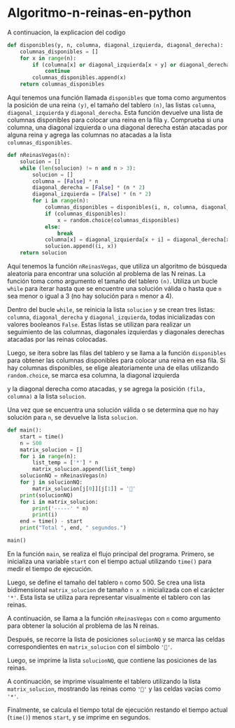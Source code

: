 # Algoritmo-n-reinas-en-python
A continuacion, la explicacion del codigo
```python
def disponibles(y, n, columna, diagonal_izquierda, diagonal_derecha):
    columnas_disponibles = []
    for x in range(n):
        if (columna[x] or diagonal_izquierda[x + y] or diagonal_derecha[x - y + n - 1]):
            continue
        columnas_disponibles.append(x)
    return columnas_disponibles
```
Aquí tenemos una función llamada `disponibles` que toma como argumentos la posición de una reina `(y)`, el tamaño del tablero `(n)`, las listas `columna`, `diagonal_izquierda` y `diagonal_derecha`. Esta función devuelve una lista de columnas disponibles para colocar una reina en la fila `y`. Comprueba si una columna, una diagonal izquierda o una diagonal derecha están atacadas por alguna reina y agrega las columnas no atacadas a la lista `columnas_disponibles`.

```python
def nReinasVegas(n):
    solucion = []
    while (len(solucion) != n and n > 3):
        solucion = []
        columna = [False] * n
        diagonal_derecha = [False] * (n * 2)
        diagonal_izquierda = [False] * (n * 2)
        for i in range(n):
            columnas_disponibles = disponibles(i, n, columna, diagonal_izquierda, diagonal_derecha)
            if (columnas_disponibles):
                x = random.choice(columnas_disponibles)
            else:
                break
            columna[x] = diagonal_izquierda[x + i] = diagonal_derecha[x - i + n - 1] = True
            solucion.append((i, x))
    return solucion
```
Aquí tenemos la función `nReinasVegas`, que utiliza un algoritmo de búsqueda aleatoria para encontrar una solución al problema de las N reinas. La función toma como argumento el tamaño del tablero `(n)`. Utiliza un bucle `while` para iterar hasta que se encuentre una solución válida o hasta que `n` sea menor o igual a 3 (no hay solución para `n` menor a 4).

Dentro del bucle `while`, se reinicia la lista `solucion` y se crean tres listas: `columna`, `diagonal_derecha` y `diagonal_izquierda`, todas inicializadas con valores booleanos `False`. Estas listas se utilizan para realizar un seguimiento de las columnas, diagonales izquierdas y diagonales derechas atacadas por las reinas colocadas.

Luego, se itera sobre las filas del tablero y se llama a la función `disponibles` para obtener las columnas disponibles para colocar una reina en esa fila. Si hay columnas disponibles, se elige aleatoriamente una de ellas utilizando `random.choice`, se marca esa columna, la diagonal izquierda

 y la diagonal derecha como atacadas, y se agrega la posición `(fila, columna)` a la lista `solucion`.

Una vez que se encuentra una solución válida o se determina que no hay solución para `n`, se devuelve la lista `solucion`.

```python
def main():
    start = time()
    n = 500
    matrix_solucion = []
    for i in range(n):
        list_temp = ['*'] * n
        matrix_solucion.append(list_temp)
    solucionNQ = nReinasVegas(n)
    for j in solucionNQ:
        matrix_solucion[j[0]][j[1]] = '👑'
    print(solucionNQ)
    for i in matrix_solucion:
        print('-----' * n)
        print(i)
    end = time() - start
    print("Total ", end, " segundos.")

main()
```
En la función `main`, se realiza el flujo principal del programa. Primero, se inicializa una variable `start` con el tiempo actual utilizando `time()` para medir el tiempo de ejecución.

Luego, se define el tamaño del tablero `n` como 500. Se crea una lista bidimensional `matrix_solucion` de tamaño `n x n` inicializada con el carácter `'*'`. Esta lista se utiliza para representar visualmente el tablero con las reinas.

A continuación, se llama a la función `nReinasVegas` con `n` como argumento para obtener la solución al problema de las N reinas.

Después, se recorre la lista de posiciones `solucionNQ` y se marca las celdas correspondientes en `matrix_solucion` con el símbolo `'👑'`.

Luego, se imprime la lista `solucionNQ`, que contiene las posiciones de las reinas.

A continuación, se imprime visualmente el tablero utilizando la lista `matrix_solucion`, mostrando las reinas como `'👑'` y las celdas vacías como `'*'`.

Finalmente, se calcula el tiempo total de ejecución restando el tiempo actual (`time()`) menos `start`, y se imprime en segundos.
